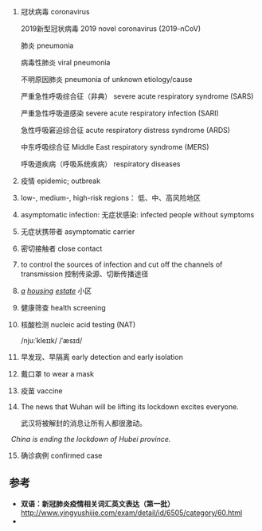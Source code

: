 



1. 冠状病毒 coronavirus

   2019新型冠状病毒 2019 novel coronavirus (2019-nCoV)

   肺炎 pneumonia

   病毒性肺炎 viral pneumonia

   不明原因肺炎 pneumonia of unknown etiology/cause

   严重急性呼吸综合征（非典） severe acute respiratory syndrome (SARS)

   严重急性呼吸道感染 severe acute respiratory infection (SARI)

   急性呼吸窘迫综合征 acute respiratory distress syndrome (ARDS)

   中东呼吸综合征 Middle East respiratory syndrome (MERS)

   呼吸道疾病（呼吸系统疾病） respiratory diseases

2. 疫情 epidemic; outbreak

3. low-, medium-, high-risk regions： 低、中、高风险地区

4. asymptomatic infection: 无症状感染:   infected people without symptoms

5. 无症状携带者 asymptomatic carrier

6. 密切接触者 close contact

7. to control the sources of infection and cut off the channels of transmission  控制传染源、切断传播途径

8. *[a](javascript:;) [housing](javascript:;) [estate](javascript:;)* 小区

9. 健康筛查 health screening

10. 核酸检测 nucleic   acid testing (NAT)

    /njuːˈkleɪɪk/   /ˈæsɪd/ 

9. 早发现、早隔离 early detection and early isolation

10. 戴口罩 to wear a mask

11. 疫苗 vaccine

12. The news that Wuhan will be lifting its lockdown excites everyone.

    武汉将被解封的消息让所有人都很激动。

​		*China is ending the lockdown of Hubei province.*

15. 确诊病例 confirmed case







## 参考

- **双语：新冠肺炎疫情相关词汇英文表达（第一批）** http://www.yingyushijie.com/exam/detail/id/6505/category/60.html
- 